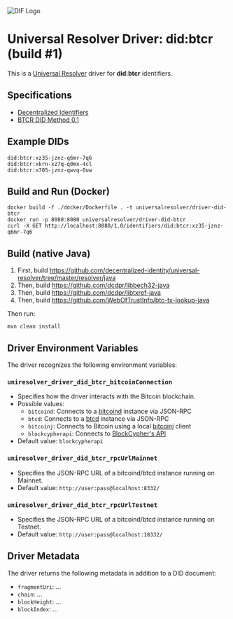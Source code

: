 ![DIF Logo](https://raw.githubusercontent.com/decentralized-identity/decentralized-identity.github.io/master/images/logo-small.png)

# Universal Resolver Driver: did:btcr (build #1)

This is a [Universal Resolver](https://github.com/decentralized-identity/universal-resolver/) driver for **did:btcr** identifiers.

## Specifications

* [Decentralized Identifiers](https://w3c-ccg.github.io/did-spec/)
* [BTCR DID Method 0.1](https://w3c-ccg.github.io/didm-btcr)

## Example DIDs

```
did:btcr:xz35-jznz-q6mr-7q6
did:btcr:xkrn-xz7q-q0mx-4cl
did:btcr:x705-jznz-qwvq-0uw
```

## Build and Run (Docker)

```
docker build -f ./docker/Dockerfile . -t universalresolver/driver-did-btcr
docker run -p 8080:8080 universalresolver/driver-did-btcr
curl -X GET http://localhost:8080/1.0/identifiers/did:btcr:xz35-jznz-q6mr-7q6
```

## Build (native Java)

 1. First, build https://github.com/decentralized-identity/universal-resolver/tree/master/resolver/java
 1. Then, build https://github.com/dcdpr/libbech32-java
 1. Then, build https://github.com/dcdpr/libtxref-java
 1. Then, build https://github.com/WebOfTrustInfo/btc-tx-lookup-java

Then run:

	mvn clean install

## Driver Environment Variables

The driver recognizes the following environment variables:

### `uniresolver_driver_did_btcr_bitcoinConnection`

 * Specifies how the driver interacts with the Bitcoin blockchain.
 * Possible values: 
   * `bitcoind`: Connects to a [bitcoind](https://bitcoin.org/en/full-node) instance via JSON-RPC
   * `btcd`: Connects to a [btcd](https://github.com/btcsuite/btcd) instance via JSON-RPC
   * `bitcoinj`: Connects to Bitcoin using a local [bitcoinj](https://bitcoinj.github.io/) client
   * `blockcypherapi`: Connects to [BlockCypher's API](https://www.blockcypher.com/dev/bitcoin/)
 * Default value: `blockcypherapi`

### `uniresolver_driver_did_btcr_rpcUrlMainnet`

 * Specifies the JSON-RPC URL of a bitcoind/btcd instance running on Mainnet.
 * Default value: `http://user:pass@localhost:8332/`

### `uniresolver_driver_did_btcr_rpcUrlTestnet`

 * Specifies the JSON-RPC URL of a bitcoind/btcd instance running on Testnet.
 * Default value: `http://user:pass@localhost:18332/`

## Driver Metadata

The driver returns the following metadata in addition to a DID document:

* `fragmentUri`: ...
* `chain`: ...
* `blockHeight`: ...
* `blockIndex`: ...
